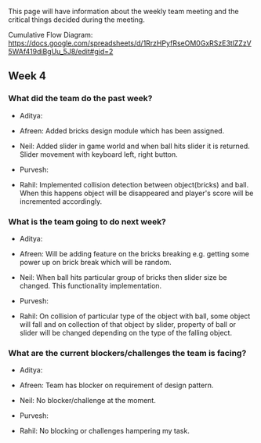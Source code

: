 This page will have information about the weekly team meeting and the critical things decided during the meeting.

Cumulative Flow Diagram: https://docs.google.com/spreadsheets/d/1RrzHPyfRseOM0GxRSzE3tlZZzV5WAf419diBgUu_5J8/edit#gid=2

## Week 4

### What did the team do the past week?
* Aditya:

* Afreen: Added bricks design module which has been assigned.

* Neil: Added slider in game world and when ball hits slider it is returned. Slider movement with keyboard left, right button.

* Purvesh:

* Rahil: Implemented collision detection between object(bricks) and ball. When this happens object will be disappeared and player's score will be incremented accordingly. 

### What is the team going to do next week?
* Aditya:

* Afreen: Will be adding feature on the bricks breaking e.g. getting some power up on brick break which will be random.

* Neil: When ball hits particular group of bricks then slider size be changed. This functionality implementation.

* Purvesh:

* Rahil: On collision of particular type of the object with ball, some object will fall and on collection of that object by slider, property of ball or slider will be changed depending on the type of the falling object.

### What are the current blockers/challenges the team is facing?
* Aditya:

* Afreen: Team has blocker on requirement of design pattern.

* Neil: No blocker/challenge at the moment.

* Purvesh:

* Rahil: No blocking or challenges hampering my task.
